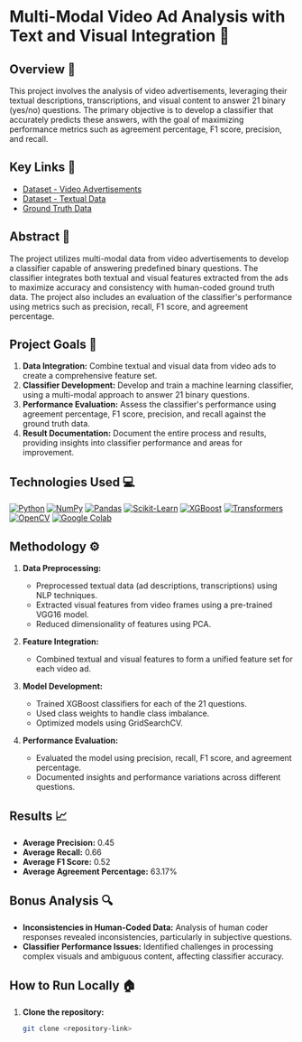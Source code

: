 # Multi-Modal Video Ad Analysis with Text and Visual Integration :movie_camera:

## Overview :memo:

This project involves the analysis of video advertisements, leveraging their textual descriptions, transcriptions, and visual content to answer 21 binary (yes/no) questions. The primary objective is to develop a classifier that accurately predicts these answers, with the goal of maximizing performance metrics such as agreement percentage, F1 score, precision, and recall.

## Key Links :link:

- [Dataset - Video Advertisements](https://drive.google.com/file/d/1BJVwi50dBI6RoJKxWtqW0tU5O1FxxRsS/view?usp=share_link)
- [Dataset - Textual Data](https://drive.google.com/file/d/1TwOVtvxwpJD6toYh7bC2KKkJZDYP4Xd4/view?usp=share_link)
- [Ground Truth Data](https://docs.google.com/spreadsheets/d/1sXqrdNDuSuvF6MJw_MGMGFakcYkW-0XK/edit?usp=share_link)

## Abstract :notebook_with_decorative_cover:

The project utilizes multi-modal data from video advertisements to develop a classifier capable of answering predefined binary questions. The classifier integrates both textual and visual features extracted from the ads to maximize accuracy and consistency with human-coded ground truth data. The project also includes an evaluation of the classifier's performance using metrics such as precision, recall, F1 score, and agreement percentage.

## Project Goals :dart:

1. **Data Integration:** Combine textual and visual data from video ads to create a comprehensive feature set.
2. **Classifier Development:** Develop and train a machine learning classifier, using a multi-modal approach to answer 21 binary questions.
3. **Performance Evaluation:** Assess the classifier's performance using agreement percentage, F1 score, precision, and recall against the ground truth data.
4. **Result Documentation:** Document the entire process and results, providing insights into classifier performance and areas for improvement.

## Technologies Used :computer:

[![Python](https://img.shields.io/badge/Python-3776AB?style=for-the-badge&logo=python&logoColor=white)](https://www.python.org/)
[![NumPy](https://img.shields.io/badge/Numpy-777BB4?style=for-the-badge&logo=numpy&logoColor=white)](https://numpy.org/)
[![Pandas](https://img.shields.io/badge/Pandas-150458?style=for-the-badge&logo=pandas&logoColor=white)](https://pandas.pydata.org/)
[![Scikit-Learn](https://img.shields.io/badge/Scikit--Learn-F7931E?style=for-the-badge&logo=scikit-learn&logoColor=white)](https://scikit-learn.org/)
[![XGBoost](https://img.shields.io/badge/XGBoost-FF6600?style=for-the-badge&logo=xgboost&logoColor=white)](https://xgboost.readthedocs.io/)
[![Transformers](https://img.shields.io/badge/Transformers-007ACC?style=for-the-badge&logo=transformers&logoColor=white)](https://huggingface.co/transformers/)
[![OpenCV](https://img.shields.io/badge/OpenCV-5C3EE8?style=for-the-badge&logo=opencv&logoColor=white)](https://opencv.org/)
[![Google Colab](https://img.shields.io/badge/Google_Colab-F9AB00?style=for-the-badge&logo=google-colab&logoColor=white)](https://colab.research.google.com/)

## Methodology :gear:

1. **Data Preprocessing:**
   - Preprocessed textual data (ad descriptions, transcriptions) using NLP techniques.
   - Extracted visual features from video frames using a pre-trained VGG16 model.
   - Reduced dimensionality of features using PCA.

2. **Feature Integration:**
   - Combined textual and visual features to form a unified feature set for each video ad.

3. **Model Development:**
   - Trained XGBoost classifiers for each of the 21 questions.
   - Used class weights to handle class imbalance.
   - Optimized models using GridSearchCV.

4. **Performance Evaluation:**
   - Evaluated the model using precision, recall, F1 score, and agreement percentage.
   - Documented insights and performance variations across different questions.

## Results :chart_with_upwards_trend:

- **Average Precision:** 0.45
- **Average Recall:** 0.66
- **Average F1 Score:** 0.52
- **Average Agreement Percentage:** 63.17%

## Bonus Analysis :mag:

- **Inconsistencies in Human-Coded Data:** Analysis of human coder responses revealed inconsistencies, particularly in subjective questions.
- **Classifier Performance Issues:** Identified challenges in processing complex visuals and ambiguous content, affecting classifier accuracy.

## How to Run Locally :house:

1. **Clone the repository:**
   ```bash
   git clone <repository-link>
